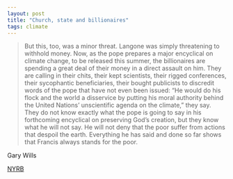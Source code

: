 ```yaml
---
layout: post
title: "Church, state and billionaires"
tags: climate
---
```


> But this, too, was a minor threat. Langone was simply threatening to withhold money. Now, as the pope prepares a major encyclical on climate change, to be released this summer, the billionaires are spending a great deal of their money in a direct assault on him. They are calling in their chits, their kept scientists, their rigged conferences, their sycophantic beneficiaries, their bought publicists to discredit words of the pope that have not even been issued: “He would do his flock and the world a disservice by putting his moral authority behind the United Nations’ unscientific agenda on the climate,” they say. They do not know exactly what the pope is going to say in his forthcoming encyclical on preserving God’s creation, but they know what he will not say. He will not deny that the poor suffer from actions that despoil the earth. Everything he has said and done so far shows that Francis always stands for the poor.

Gary Wills

[NYRB]

[NYRB]: http://bit.ly/1I6vdI0